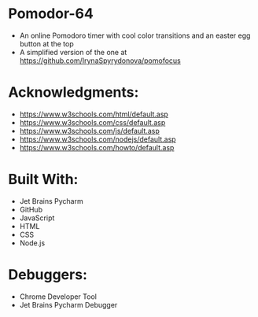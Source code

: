 # Pomodor-64
- An online Pomodoro timer with cool color transitions and an easter egg button at the top
- A simplified version of the one at https://github.com/IrynaSpyrydonova/pomofocus

# Acknowledgments:
- https://www.w3schools.com/html/default.asp
- https://www.w3schools.com/css/default.asp
- https://www.w3schools.com/js/default.asp
- https://www.w3schools.com/nodejs/default.asp
- https://www.w3schools.com/howto/default.asp

# Built With:
- Jet Brains Pycharm
- GitHub
- JavaScript
- HTML
- CSS
- Node.js

# Debuggers:
- Chrome Developer Tool
- Jet Brains Pycharm Debugger
